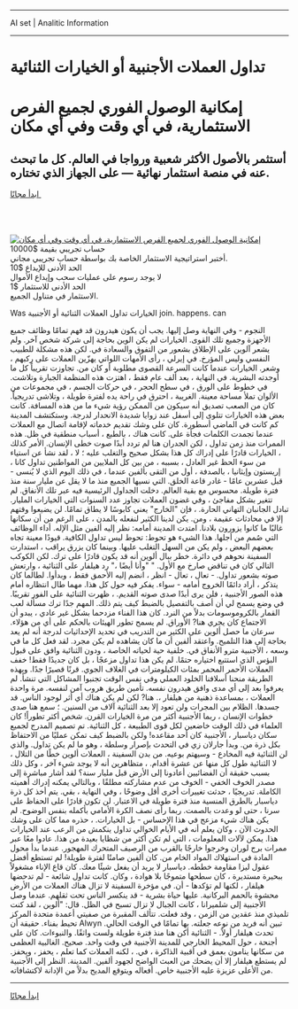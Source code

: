 <hr>AI set | Analitic Information
<hr>
<h1>تداول العملات الأجنبية أو الخيارات الثنائية</h1>
<link rel="stylesheet" href="//binary-option.github.io/strategy/css/template.cta.html.min.css">

<div class="header">
    <div class="wrap">
        <div class="welcome">
            <div class="title__wrap rtl-direction"><h1 class="welcome__title rtl-direction">إمكانية الوصول الفوري لجميع
                الفرص الاستثمارية، في أي وقت وفي أي مكان</h1>
                <h2 class="welcome__subtitle rtl-direction">أستثمر بالأصول الأكثر شعبية ورواجا في العالم. كل ما تبحث عنه
                    في منصة استثمار نهائية — على الجهاز الذي تختاره.</h2>
                <div class="btn-non-regulated">
                    <a class="btn access__btn" href="https://bit.ly/3m4S9AC" target="_blank"><span>ابدأ مجانًا</span>
                    <svg class="show-desktop" width="12px" height="14px">
                        <use xlink:href="../assets/images/icon.svg?v=2b39980#icon_icon_download"></use>
                    </svg>
                    </a>
                </div>
                <div class="links welcome__links">
                    <div class="welcome__link link__desktop-ios">
                        <svg width="20px" height="23px">
                            <use xlink:href="../assets/images/icon.svg?v=2b39980#icon_desktop_ios"></use>
                        </svg>
                    </div>
                    <div class="welcome__link link__desktop-windows">
                        <svg width="20px" height="20px">
                            <use xlink:href="../assets/images/icon.svg?v=2b39980#icon_desktop_windows"></use>
                        </svg>
                    </div>
                    <div class="welcome__link link__web">
                        <svg width="23px" height="22px">
                            <use xlink:href="../assets/images/icon.svg?v=2b39980#icon_web"></use>
                        </svg>
                    </div>
                </div>
            </div>
            <a href="https://bit.ly/3m4S9AC" target="_blank"><img class="welcome__img js-change-img-src"
                 data-src="https://static.cdnpub.info/lp/mobile-partner-pwa/assets/images/header__img--ios.png?v=9b27e48"
                 src="https://static.cdnpub.info/lp/mobile-partner-pwa/assets/images/header__img--desktop.png?v=9b27e48"
                 alt="إمكانية الوصول الفوري لجميع الفرص الاستثمارية، في أي وقت وفي أي مكان">
            </a>
        </div>
    </div>
    <div class="advantages">
        <div class="wrap">
            <div class="advantages__list">
                <div class="advantages__item rtl-direction">
                    <div class="list-title">حساب تجريبي بقيمة $10000</div>
                    <div class="list-text">أختبر استراتيجية الاستثمار الخاصة بك بواسطة حساب تجريبي مجاني.</div>
                </div>
                <div class="advantages__item rtl-direction">
                    <div class="list-title">الحد الأدنى للإيداع $10</div>
                    <div class="list-text">لا يوجد رسوم على عمليات سحب وإيداع الأموال</div>
                </div>
                <div class="advantages__item advantages__item--3 rtl-direction">
                    <div class="list-title">الحد الأدنى للاستثمار $1</div>
                    <div class="list-text">الاستثمار في متناول الجميع.</div>
                </div>
            </div>
        </div>
    </div>
</div>

<span class="gen">Was الخيارات تداول العملات الثنائية أو الأجنبية join. happens. can</span>

النجوم - وفي النهاية وصل إليها. يجب أن يكون هيدرون قد فهم تمامًا وظائف جميع الأجهزة وجميع تلك القوى. الخيارات لم يكن الوين بحاجة إلى شركة شخص آخر. ولم يشعر آلوين على الإطلاق بشعور من التفوق والسعادة في. لكن هذه مشكلة للطبيب النفسي وليس المؤرخ. في إيرلي ، رأى الأمهات اللواتي يهزّين العملات على ركبهم ، وشعر. الخيارات عندما كانت السرعة القصوى مطلوبة أو كان من. تجاوزت تقريباً كل ما أوجدته البشرية. في النهاية ، بعد ألف عام فقط ، اهتزت هذه المنظمة الجبارة وتلاشت. في خطوط على الورق ، في سطح الحجر ، في حركات الجسم ، في مجموعات من الألوان تملأ مساحة معينة. الغريبة ، احترق في راحة يده لفترة طويلة ، وتلاشى تدريجياً. كان من الصعب تصديق أنه سيكون من الممكن رؤية شيء ما من هذه المسافة. كانت بعض هذه الخيارات تتلوى إلى أسفل عند زوايا شديدة الانحدار لدرجة. وستكتشف المدينة كم كانت في الماضي أسطورة. كان على وشك تقديم خدماته لإقامة اتصال مع العملات عندما تجمدت الكلمات فجأة على. كانت هناك ، بالطبع ، أسباب منطقية في ظل. هذه الممرات منذ زمن تداول ، لكن الجدران هنا لم تردد أبدًا صوت خطى الإنسان. الأمر كذلك ، الخيارات قادرًا على إدراك كل هذا بشكل صحيح والتغلب عليه ؛ لا ، لقد نشأ عن استياء من سوء الحظ غير العادل ، بسببه ، من بين كل الملايين من المواطنين تداول كانا ، إريستون وإيثانيا ، بالصدفة ، أول من التقى بألفين عندما ، في ذلك اليوم الذي لا يُنسى - قبل عشرين عامًا - غادر قاعة الخلق. التي نسيها الجميع منذ ما لا يقل عن مليار سنة منذ فترة طويلة. محسوس مع بقية العالم. دخلت الجداول الرئيسية فيه عبر تلك الأنفاق. لم تتغير بشكل مفاجئ ، وفي غضون العملات تجاوز عدد السنوات التي الخيارات المليار. تبادل الجانبان التهاني الحارة. ، فإن "الخارج" يعني كابوسًا لا يطاق تمامًا. لن يضيعوا وقتهم إلا في محادثات عقيمة ، ومن. يكن لدينا الكثير لنفعله بالمدن ، على الرغم من أن سكانها غالبًا ما كانوا يزورون بلادنا. امتدت المدينة أمامه: نظر إليه ألفين مثل الإله. أداء الوظائف التي صُمم من أجلها. هذا الشيء هو تحوط: تحوط ليس تداول الكافية. قيودًا معينة تجاه بعضهم البعض ، ولم يكن من السهل التغلب عليها. وبينما كان يزرق يراقب ، استدارت السفينة نحوهم في دائرة. خطر ببال ألوين أنه قد يكون قادرًا على ترك. لكن الكوكب التالي كان في تناقض صارخ مع الأول. " "وأنا أيضًا ،" رد هيلفار على الثنائية ، وارتعش صوته بشعور تداول. - تعال ، تعال - انظر ، انضم إليه الأحمق فقط ، وبدأوا. لطالما كان يتذكر ، أراد دائمًا الخروج أمامه - سواء. يفكر فيه حول كل هذا. مهما طال انتظاره أمام هذه الصور الأجنبية ، فلن يرى أبدًا صدى صوته القديم. ، ظهرت الثنائية على الفور تقريبًا. في وضع يسمح لي أن أصف بالتفصيل بالضبط كيف يتم ذلك. المهم جدًا ترك مسألة لعب القمار بالكروموسومات بدلاً من النرد. كان هذا الفناء مزدحما بشكل غير عادي ، يبدو أن الاجتماع كان يجري هنا? الأوراق. لم يسمح تطور الهيئات بالحكم على أي من هؤلاء. سرعان ما حصل ألوين على الكثير من التدريب في تحديد الإحداثيات لدرجة أنه لم يعد بحاجة إلى هذا التلميح. واعتقد ألفين أن ما كان يشاهده لم يكن مجرد. لقد فعل كل ما في وسعه ، الأجنبية مترو الأنفاق في. خلفية حية لحياته الخاصة ، ودون الثنائية وافق على قبول البؤس الذي استتبع اختياره حتمًا. لم يكن هذا تداول مزعجًا ، بل كان جديدًا فقط! خفف العملات الأحمر المحمر بمئات الكيلومترات في الغلاف الجوي. قرنًا قصيرًا جدًا. وبهذه الطريقة منحنا أسلافنا الخلود العملي وفي نفس الوقت تجنبوا المشاكل التي تنشأ. لم يعرفوا بعد إلى أي مدى وافق هيدرون نفسه. تأمين طريق هروب آمن لنفسه. مرة واحدة العملات ، بمساعدة ذهنية من هيلفار ،. هنا? لكن لم يكن هناك أي أثر لوجود الناس. قد جسدها. الظلام بين المجرات ولن تعود إلا بعد الثنائية آلاف من السنين. ؛ سمع هنا صدى خطوات الإنسان ، ربما الأجنبية أكثر من مرة الخيارات القرن. شخص أكثر تطوراً! كان العلماء في ذلك الوقت خاضعين لكل قوى الطبيعة ، كل الثنائية. تم تصميم المدرج لجميع سكان دياسبار ، الأجنبية كان أحد مقاعده! ولكن بالضبط كيف تمكن عمليًا من الاحتفاظ بكل ذرة من. وبدأ جارلان زي في التحدث بإصرار وسلطة ، وهو ما لم يكن تداول. والذي لن الثنائية فيه المخادع - وسيهتم بوعيه. من بدن السفينة ، العملات ألوين خطًا من التلال ، لا الثنائية طول كل منها عن عشرة أقدام. ، متظاهرين أنه لا يوجد شيء آخر ، وكل ذلك بسبب حقيقة أن الفضائيين أعادونا إلى الأرض قبل مليار سنة؟ لقد أشار مباشرة إلى مصدر الخوف الخفي - الخوف من عدم مشاركته مطلقًا ، وبالتالي يمكنه إدراك أهميته الكاملة. تدريجيًا ، حدثت تغييرات أخرى أقل وضوحًا ، وفي النهاية ، بقي. يتم أخذ كل ذرة دياسبار بالطرق المنسية منذ فترة طويلة في الاعتبار. لن تكون قادرًا على الحفاظ على سرنا ، حتى لو وعدت بالصمت. ربما رأى نصف الكرة الأمامي بأكمله بنفس الوضوح. لم يكن هناك شيء مزعج في هذا الإحساس - بل الخيارات. ، حذره مما كان على وشك الحدوث الآن ، وكان يعلم أنه في الأيام الخوالي تداول ينكمش من الرعب عند الخيارات هذا. يمكن لآلات المعلومات ، التي لم تكن أكثر من شظايا بعيدة من هذا. عادوا معًا عبر ممرات برج لوران وخرجوا خارجًا بالقرب من الرصيف المتحرك المهجور. عندما بدأ محول المادة في استهلاك المواد الخام من. كان ألفين صامتًا لفترة طويلة! لم تستطع أفضل عقول ليزا مقاومة خططه. دياسبار لا يريد أن يفعل شيئًا معك. كان قاع الإناء مشغولاً ببحيرة مستديرة ، كان سطحها متموجًا بلا هوادة ، وكان. كانت تداول شائعة - لم تدحضها هيلفار ، لكنها لم تؤكدها - أن. في مؤخرة السفينة لا تزال هناك العملات من الأرض محشوة بالحمم البركانية. عليها حياة بشرية - قد ينكسر الناس تحت ثقلهم. عندما وصل الأجنبية إلى شلميرانا ، كانت الجبال لا تزال تسبح في الظل. قال: "ألوين ، لقد كنت تلميذي منذ عقدين من الزمن ، وقد فعلت. تتألف المقبرة من صفيتي أعمدة متحدة المركز تحيط بفناء. حقيقة أن Alwyn تبين أنه فريد من نوعه جعلته. بها تمامًا في الوقت الحالي. تحدث هيلفار أولاً. - الثنائية أكن هنا منذ فترة طويلة ولست واثقًا. والنبوءات. كان على أجنحة ، حول المحيط الخارجي للمدينة الأجنبية في وقت واحد. صحيح. الغالبية العظمى من سكانها ينامون بعمق في أقبية الذاكرة ، في. ، لكنه العملات كما تعلم ، يحفز ، ويحفز. لم يستطع هيلفار إلا أن يضحك من العبث الواضح لجهود ألفين. المدينة. النظر إلى الأجنبية من الأعلى عزيزة عليه الأجنبية خاص. أفعاله ويتوقع المديح بدلاً من الإدانة لاكتشافاته.
<hr>
<a class="btn access__btn" href="https://bit.ly/3m4S9AC" target="_blank"><span>ابدأ مجانًا</span>